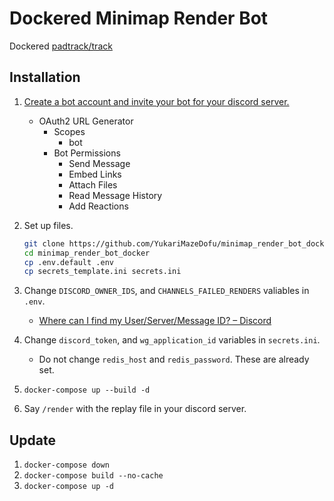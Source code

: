 # Dockered Minimap Render Bot

Dockered [padtrack/track](https://github.com/padtrack/track)

## Installation

1. [Create a bot account and invite your bot for your discord server.](https://docs.nextcord.dev/en/stable/discord.html)
    - OAuth2 URL Generator
        - Scopes
            - bot
        - Bot Permissions
            - Send Message
            - Embed Links
            - Attach Files
            - Read Message History
            - Add Reactions
1. Set up files.

    ```bash
    git clone https://github.com/YukariMazeDofu/minimap_render_bot_docker
    cd minimap_render_bot_docker
    cp .env.default .env
    cp secrets_template.ini secrets.ini
    ```

1. Change `DISCORD_OWNER_IDS`, and `CHANNELS_FAILED_RENDERS` valiables in `.env`.
    - [Where can I find my User/Server/Message ID? – Discord](https://support.discord.com/hc/en-us/articles/206346498-Where-can-I-find-my-User-Server-Message-ID-)
1. Change `discord_token`, and `wg_application_id` variables in `secrets.ini`.
    - Do not change `redis_host` and `redis_password`. These are already set.
1. `docker-compose up --build -d`
1. Say `/render` with the replay file in your discord server.

## Update

1. `docker-compose down`
1. `docker-compose build --no-cache`
1. `docker-compose up -d`